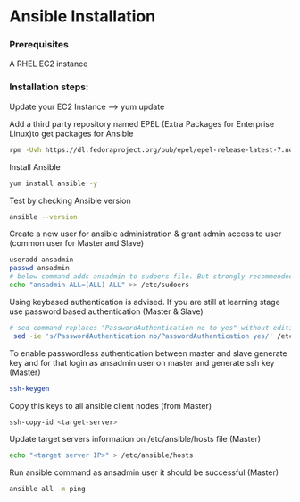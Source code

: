 # Ansible Installation

### Prerequisites

A RHEL EC2 instance 

### Installation steps:
Update your EC2 Instance --> yum update

Add a third party repository named EPEL (Extra Packages for Enterprise Linux)to get packages for Ansible 
```sh 
rpm -Uvh https://dl.fedoraproject.org/pub/epel/epel-release-latest-7.noarch.rpm
```

Install Ansible
```sh 
yum install ansible -y 
```
Test by checking Ansible version 
```sh 
ansible --version
```

Create a new user for ansible administration & grant admin access to user (common user for Master and Slave)
```sh
useradd ansadmin
passwd ansadmin
# below command adds ansadmin to sudoers file. But strongly recommended to use "visudo" command if you are aware vi or nano editor. 
echo "ansadmin ALL=(ALL) ALL" >> /etc/sudoers
```

Using keybased authentication is advised. If you are still at learning stage use password based authentication (Master & Slave)
```sh 
# sed command replaces "PasswordAuthentication no to yes" without editing file 
 sed -ie 's/PasswordAuthentication no/PasswordAuthentication yes/' /etc/ssh/sshd_config
``` 
To enable passwordless authentication between master and slave generate key and for that login as ansadmin user on master and generate ssh key (Master)
```sh 
ssh-keygen
```
Copy this keys to all ansible client nodes (from Master)
```sh 
ssh-copy-id <target-server>
```

Update target servers information on /etc/ansible/hosts file (Master)
```sh 
echo "<target server IP>" > /etc/ansible/hosts
```
Run ansible command as ansadmin user it should be successful (Master)
```sh 
ansible all -m ping
```
